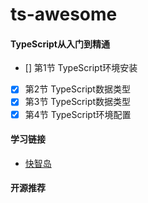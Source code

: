 # ts-awesome
#### TypeScript从入门到精通
- [] 第1节 TypeScript环境安装
- [X] 第2节 TypeScript数据类型
- [X] 第3节 TypeScript数据类型
- [X] 第4节 TypeScript环境配置
#### 学习链接
- [快智岛](https://xunzhaotech.gitee.io/kuaizhidao/)
#### 开源推荐


